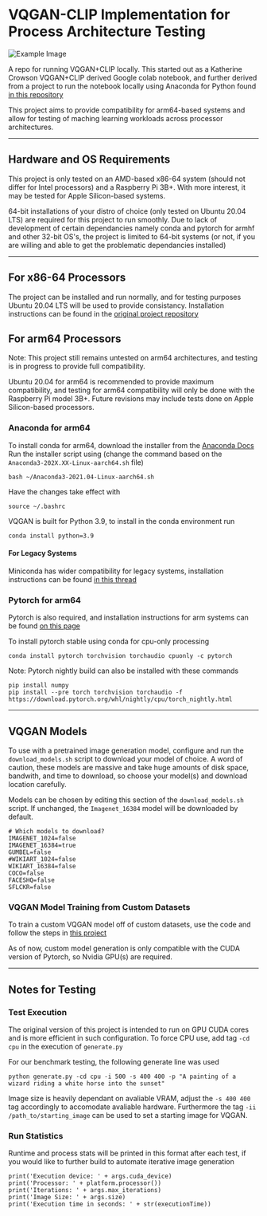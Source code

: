 # VQGAN-CLIP Implementation for Process Architecture Testing

![Example Image](https://korii.slate.fr/sites/default/files/styles/1440x600/public/champdechienselectriques.jpg)

A repo for running VQGAN+CLIP locally. This started out as a Katherine Crowson VQGAN+CLIP derived Google colab notebook, and further derived from a project to run the notebook locally using Anaconda for Python found [in this repository](https://github.com/nerdyrodent/VQGAN-CLIP)

This project aims to provide compatibility for arm64-based systems and allow for testing of maching learning workloads across processor architectures.

---
## Hardware and OS Requirements

This project is only tested on an AMD-based x86-64 system (should not differ for Intel processors) and a Raspberry Pi 3B+. With more interest, it may be tested for Apple Silicon-based systems.

64-bit installations of your distro of choice (only tested on Ubuntu 20.04 LTS) are required for this project to run smoothly. Due to lack of development of certain dependancies namely conda and pytorch for armhf and other 32-bit OS's, the project is limited to 64-bit systems (or not, if you are willing and able to get the problematic dependancies installed)

---
## For x86-64 Processors

The project can be installed and run normally, and for testing purposes Ubuntu 20.04 LTS will be used to provide consistancy. Installation instructions can be found in the [original project repository](https://github.com/nerdyrodent/VQGAN-CLIP)

## For arm64 Processors

Note: This project still remains untested on arm64 architectures, and testing is in progress to provide full compatibility.

Ubuntu 20.04 for arm64 is recommended to provide maximum compatibility, and testing for arm64 compatibility will only be done with the Raspberry Pi model 3B+. Future revisions may include tests done on Apple Silicon-based processors.

### Anaconda for arm64

To install conda for arm64, download the installer from the [Anaconda Docs](https://docs.anaconda.com/anaconda/install/linux-aarch64/)
Run the installer script using (change the command based on the `Anaconda3-202X.XX-Linux-aarch64.sh` file)
```
bash ~/Anaconda3-2021.04-Linux-aarch64.sh
```
Have the changes take effect with 
```
source ~/.bashrc
```

VQGAN is built for Python 3.9, to install in the conda environment run 
```
conda install python=3.9
```

#### For Legacy Systems

Miniconda has wider compatibility for legacy systems, installation instructions can be found [in this thread](https://stackoverflow.com/questions/39371772/how-to-install-anaconda-on-raspberry-pi-3-model-b)

### Pytorch for arm64

Pytorch is also required, and installation instructions for arm systems can be found [on this page](http://mathinf.com/pytorch/arm64/)

To install pytorch stable using conda for cpu-only processing
```
conda install pytorch torchvision torchaudio cpuonly -c pytorch
```

Note: Pytorch nightly build can also be installed with these commands
```
pip install numpy
pip install --pre torch torchvision torchaudio -f https://download.pytorch.org/whl/nightly/cpu/torch_nightly.html
```
---
## VQGAN Models
To use with a pretrained image generation model, configure and run the `download_models.sh` script to download your model of choice. A word of caution, these models are massive and take huge amounts of disk space, bandwith, and time to download, so choose your model(s) and download location carefully.

Models can be chosen by editing this section of the `download_models.sh` script. If unchanged, the `Imagenet_16384` model will be downloaded by default.
```
# Which models to download?
IMAGENET_1024=false
IMAGENET_16384=true
GUMBEL=false
#WIKIART_1024=false
WIKIART_16384=false
COCO=false
FACESHQ=false
SFLCKR=false
```

### VQGAN Model Training from Custom Datasets
To train a custom VQGAN model off of custom datasets, use the code and follow the steps in [this project](https://github.com/CompVis/taming-transformers#training-on-custom-data)

As of now, custom model generation is only compatible with the CUDA version of Pytorch, so Nvidia GPU(s) are required. 

---
## Notes for Testing

### Test Execution
The original version of this project is intended to run on GPU CUDA cores and is more efficient in such configuration. To force CPU use, add tag `-cd cpu` in the execution of `generate.py`

For our benchmark testing, the following generate line was used
```
python generate.py -cd cpu -i 500 -s 400 400 -p "A painting of a wizard riding a white horse into the sunset"
```

Image size is heavily dependant on avaliable VRAM, adjust the `-s 400 400` tag accordingly to accomodate avaliable hardware. Furthermore the tag `-ii /path_to/starting_image` can be used to set a starting image for VQGAN.

### Run Statistics
Runtime and process stats will be printed in this format after each test, if you would like to further build to automate iterative image generation
```
print('Execution device: ' + args.cuda_device)
print('Processor: ' + platform.processor())
print('Iterations: ' + args.max_iterations)
print('Image Size: ' + args.size)
print('Execution time in seconds: ' + str(executionTime))
```